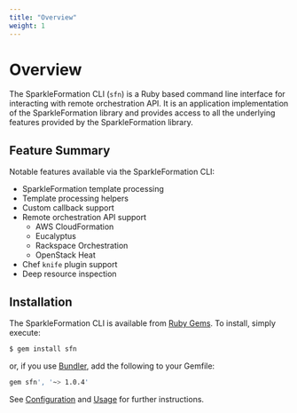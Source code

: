 ```yaml
---
title: "Overview"
weight: 1
---
```


# Overview

The SparkleFormation CLI (`sfn`) is a Ruby based command line interface
for interacting with remote orchestration API. It is an application
implementation of the SparkleFormation library and provides access to
all the underlying features provided by the SparkleFormation library.

## Feature Summary

Notable features available via the SparkleFormation CLI:

- SparkleFormation template processing
- Template processing helpers
- Custom callback support
- Remote orchestration API support
  - AWS CloudFormation
  - Eucalyptus
  - Rackspace Orchestration
  - OpenStack Heat
- Chef `knife` plugin support
- Deep resource inspection

## Installation

The SparkleFormation CLI is available from [Ruby Gems](https://rubygems.org/gems/sfn). To install, simply execute:

~~~sh
$ gem install sfn
~~~

or, if you use [Bundler](http://bundler.io/), add the following to your Gemfile:

~~~sh
gem sfn', '~> 1.0.4'
~~~

See [Configuration](configuration.md) and [Usage](usage.md) for further instructions.
